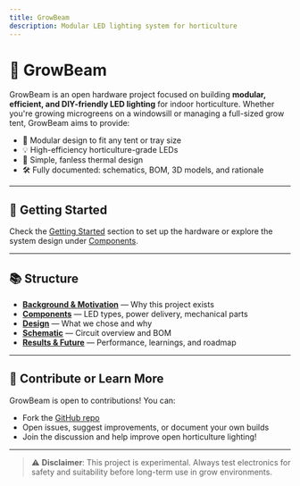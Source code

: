 ```yaml
---
title: GrowBeam
description: Modular LED lighting system for horticulture
---
```


# 🌱 GrowBeam

GrowBeam is an open hardware project focused on building **modular, efficient, and DIY-friendly LED lighting** for indoor horticulture. Whether you're growing microgreens on a windowsill or managing a full-sized grow tent, GrowBeam aims to provide:

- 🧩 Modular design to fit any tent or tray size  
- 💡 High-efficiency horticulture-grade LEDs  
- 🔧 Simple, fanless thermal design  
- 🛠️ Fully documented: schematics, BOM, 3D models, and rationale  

---

## 🚀 Getting Started

Check the [Getting Started](getting-started.md) section to set up the hardware or explore the system design under [Components](components/index.md).

---

## 📚 Structure

- **[Background & Motivation](/chapter2)** — Why this project exists
- **[Components](components/index.md)** — LED types, power delivery, mechanical parts
- **[Design](design/index.md)** — What we chose and why
- **[Schematic](design/schematic.md)** — Circuit overview and BOM
- **[Results & Future](/chapter5)** — Performance, learnings, and roadmap

---

## 💬 Contribute or Learn More

GrowBeam is open to contributions! You can:

- Fork the [GitHub repo](https://github.com/eiaro/growbeam)
- Open issues, suggest improvements, or document your own builds
- Join the discussion and help improve open horticulture lighting!

---

> ⚠️ **Disclaimer**: This project is experimental. Always test electronics for safety and suitability before long-term use in grow environments.